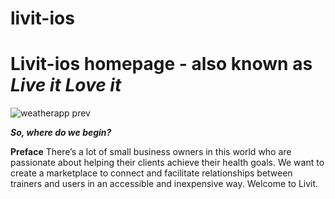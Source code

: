 # livit-ios
# Livit-ios homepage - also known as *Live it Love it*

![weatherapp prev](https://files.slack.com/files-pri/TBD7GE1C0-FBRTG2ENT/screen_shot_2018-07-15_at_12.46.40_pm.png)

***So, where do we begin?***

**Preface**
There’s a lot of small business owners in this world who are passionate about helping their clients achieve their health goals. 
We want to create a marketplace to connect and facilitate relationships between trainers and users in an accessible and inexpensive way.
Welcome to Livit. 

